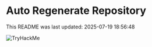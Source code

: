 # Auto Regenerate Repository

This README was last updated: 2025-07-19 18:56:48

 ![TryHackMe](https://tryhackme.com/badge/533634)
